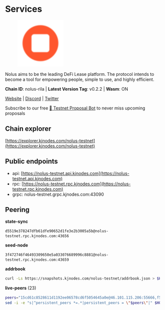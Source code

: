 # Services

<figure><img src="https://raw.githubusercontent.com/kj89/cosmos-images/main/logos/nolus.png" width="150" alt=""><figcaption></figcaption></figure>

Nolus aims to be the leading DeFi Lease platform. The protocol  intends to become a tool for empowering people, simple to use, and highly efficient.

**Chain ID**: nolus-rila | **Latest Version Tag**: v0.2.2 | **Wasm**: ON

[Website](https://www.nolus.io) | [Discord](https://discord.gg/nolus-protocol) | [Twitter](https://twitter.com/NolusProtocol)



Subscribe to our free [🤖 Testnet Proposal Bot](https://t.me/kjnodes_testnet_proposal_bot) to never miss upcoming proposals


## Chain explorer
[https://explorer.kjnodes.com/nolus-testnet](https://explorer.kjnodes.com/nolus-testnet)

## Public endpoints

* api: [https://nolus-testnet.api.kjnodes.com](https://nolus-testnet.api.kjnodes.com)
* rpc: [https://nolus-testnet.rpc.kjnodes.com](https://nolus-testnet.rpc.kjnodes.com)
* grpc: nolus-testnet.grpc.kjnodes.com:43090

## Peering

**state-sync**

```text
d5519e378247dfb61dfe90652d1fe3e2b3005a5b@nolus-testnet.rpc.kjnodes.com:43656
```

**seed-node**

```text
3f472746f46493309650e5a033076689996c8881@nolus-testnet.rpc.kjnodes.com:43659
```

**addrbook**
```bash
curl -Ls https://snapshots.kjnodes.com/nolus-testnet/addrbook.json > $HOME/.nolus/config/addrbook.json
```

**live-peers** (23)
```bash
peers="15cd61c8528611d1192ee06578cd6f5054645a0e@46.101.115.206:55666,f50302cde48497a2af29168c23c530299116fd84@89.252.21.37:36656,5d323e4127ebf0c3139f3081765606e32052fa3e@65.109.92.148:26656,d5519e378247dfb61dfe90652d1fe3e2b3005a5b@65.109.68.190:43656,73e55e512de96e81fa025463f1581daf64172f76@65.108.13.154:31656,d71f6a702561b08023810464a96668045dbabd9e@95.214.55.25:26656,8b0b427b4567a7a66f05fab1146ee97b52ad7958@93.189.30.119:26656,b0fa31de7a29b92b4c910cbafb2789626a1db8a9@65.108.9.164:20756,5c2a752c9b1952dbed075c56c600c3a79b58c395@195.3.220.135:27016,33f4b7f56b6708526f0638162f020394de0ce5e9@65.21.229.33:28656,441ee01f2bb396bf4116f197e4d9eefbd88f5e10@65.109.122.105:60756,538e2a3d6e96cd7bc0635eaa3f8f3695f26503a7@65.108.104.167:21656,87e0efe332fdc4b0c2a76d18761a936509762067@212.41.9.98:36656,37933575674b670c91a6aa336b1dd910057465a9@157.90.208.222:60556,48283100d4cf8068dc16ef1b10aacf092303ec2f@65.109.85.170:47656,6c7df995fc208bf1e46b247eea141923868d9452@185.144.99.9:26656,fcb82df30d2056c3af024fb389e173d683fe8229@65.108.105.48:19756,50d786a2d242839fe2bdb69bee694d7ffa455824@5.161.60.42:18656,8f767a425f5c6de20ffc435154c6351d118b806e@207.180.243.64:46656,646d17dc6126bfe79eaeb2b95964323f198c9d3c@65.109.53.60:28656,cdfcaee60fe31b33a32929a3e15d02f8e2508f98@135.181.160.61:31656,1c50df97e155afa50189f48daf41be046c7fe682@85.10.202.135:32656,f9734a35578309156308f12eba510ef995de4769@165.22.111.173:20756"
sed -i -e "s|^persistent_peers *=.*|persistent_peers = \"$peers\"|" $HOME/.nolus/config/config.toml
```
